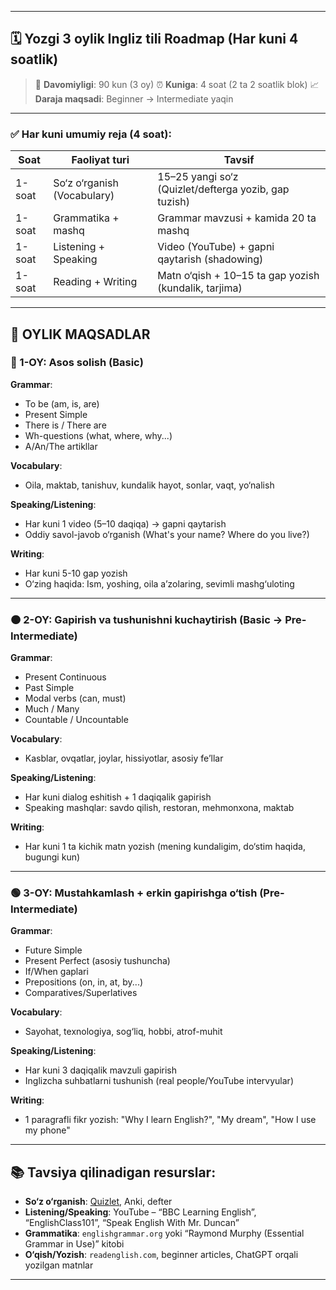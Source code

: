
---

## 🗓️ **Yozgi 3 oylik Ingliz tili Roadmap** (Har kuni 4 soatlik)

> 📆 **Davomiyligi**: 90 kun (3 oy)
> ⏰ **Kuniga**: 4 soat (2 ta 2 soatlik blok)
> 📈 **Daraja maqsadi**: Beginner → Intermediate yaqin

---

### ✅ **Har kuni umumiy reja** (4 soat):

| Soat   | Faoliyat turi               | Tavsif                                                |
| ------ | --------------------------- | ----------------------------------------------------- |
| 1-soat | So‘z o‘rganish (Vocabulary) | 15–25 yangi so‘z (Quizlet/defterga yozib, gap tuzish) |
| 1-soat | Grammatika + mashq          | Grammar mavzusi + kamida 20 ta mashq                  |
| 1-soat | Listening + Speaking        | Video (YouTube) + gapni qaytarish (shadowing)         |
| 1-soat | Reading + Writing           | Matn o‘qish + 10–15 ta gap yozish (kundalik, tarjima) |

---

## 📌 **OYLIK MAQSADLAR**

### 🔵 1-OY: Asos solish (Basic)

**Grammar**:

* To be (am, is, are)
* Present Simple
* There is / There are
* Wh-questions (what, where, why...)
* A/An/The artikllar

**Vocabulary**:

* Oila, maktab, tanishuv, kundalik hayot, sonlar, vaqt, yo‘nalish

**Speaking/Listening**:

* Har kuni 1 video (5–10 daqiqa) → gapni qaytarish
* Oddiy savol-javob o‘rganish (What's your name? Where do you live?)

**Writing**:

* Har kuni 5-10 gap yozish
* O‘zing haqida: Ism, yoshing, oila a’zolaring, sevimli mashg‘uloting

---

### 🟠 2-OY: Gapirish va tushunishni kuchaytirish (Basic → Pre-Intermediate)

**Grammar**:

* Present Continuous
* Past Simple
* Modal verbs (can, must)
* Much / Many
* Countable / Uncountable

**Vocabulary**:

* Kasblar, ovqatlar, joylar, hissiyotlar, asosiy fe’llar

**Speaking/Listening**:

* Har kuni dialog eshitish + 1 daqiqalik gapirish
* Speaking mashqlar: savdo qilish, restoran, mehmonxona, maktab

**Writing**:

* Har kuni 1 ta kichik matn yozish (mening kundaligim, do‘stim haqida, bugungi kun)

---

### 🟢 3-OY: Mustahkamlash + erkin gapirishga o‘tish (Pre-Intermediate)

**Grammar**:

* Future Simple
* Present Perfect (asosiy tushuncha)
* If/When gaplari
* Prepositions (on, in, at, by...)
* Comparatives/Superlatives

**Vocabulary**:

* Sayohat, texnologiya, sog‘liq, hobbi, atrof-muhit

**Speaking/Listening**:

* Har kuni 3 daqiqalik mavzuli gapirish
* Inglizcha suhbatlarni tushunish (real people/YouTube intervyular)

**Writing**:

* 1 paragrafli fikr yozish: "Why I learn English?", "My dream", "How I use my phone"

---

## 📚 **Tavsiya qilinadigan resurslar**:

* **So‘z o‘rganish**: [Quizlet](https://quizlet.com), Anki, defter
* **Listening/Speaking**: YouTube – “BBC Learning English”, “EnglishClass101”, “Speak English With Mr. Duncan”
* **Grammatika**: `englishgrammar.org` yoki “Raymond Murphy (Essential Grammar in Use)” kitobi
* **O‘qish/Yozish**: `readenglish.com`, beginner articles, ChatGPT orqali yozilgan matnlar

---
